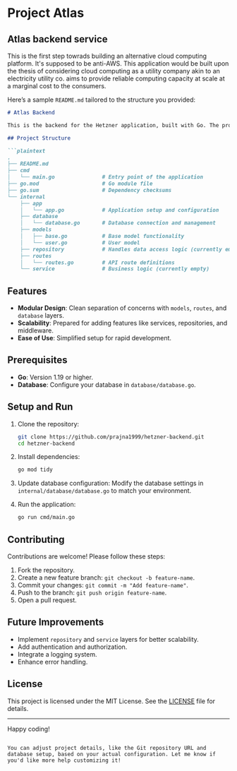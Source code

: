 # Project Atlas
## Atlas backend service

This is the first step towrads building an alternative cloud computing platform. It's supposed to be anti-AWS. This application would be built upon the thesis of considering cloud computing as a utility company akin to an electricity utility co. aims to provide reliable computing capacity at scale at a marginal cost to the consumers.


Here’s a sample `README.md` tailored to the structure you provided: 

```markdown
# Atlas Backend

This is the backend for the Hetzner application, built with Go. The project follows a modular structure and is designed to be scalable, maintainable, and easy to extend.

## Project Structure

```plaintext
.
├── README.md
├── cmd
│   └── main.go               # Entry point of the application
├── go.mod                    # Go module file
├── go.sum                    # Dependency checksums
└── internal
    ├── app
    │   └── app.go            # Application setup and configuration
    ├── database
    │   └── database.go       # Database connection and management
    ├── models
    │   ├── base.go           # Base model functionality
    │   └── user.go           # User model
    ├── repository            # Handles data access logic (currently empty)
    ├── routes
    │   └── routes.go         # API route definitions
    └── service               # Business logic (currently empty)
```

## Features

- **Modular Design**: Clean separation of concerns with `models`, `routes`, and `database` layers.
- **Scalability**: Prepared for adding features like services, repositories, and middleware.
- **Ease of Use**: Simplified setup for rapid development.

## Prerequisites

- **Go**: Version 1.19 or higher.
- **Database**: Configure your database in `database/database.go`.

## Setup and Run

1. Clone the repository:
   ```bash
   git clone https://github.com/prajna1999/hetzner-backend.git
   cd hetzner-backend
   ```

2. Install dependencies:
   ```bash
   go mod tidy
   ```

3. Update database configuration:
   Modify the database settings in `internal/database/database.go` to match your environment.

4. Run the application:
   ```bash
   go run cmd/main.go
   ```

## Contributing

Contributions are welcome! Please follow these steps:

1. Fork the repository.
2. Create a new feature branch: `git checkout -b feature-name`.
3. Commit your changes: `git commit -m "Add feature-name"`.
4. Push to the branch: `git push origin feature-name`.
5. Open a pull request.

## Future Improvements

- Implement `repository` and `service` layers for better scalability.
- Add authentication and authorization.
- Integrate a logging system.
- Enhance error handling.

## License

This project is licensed under the MIT License. See the [LICENSE](LICENSE) file for details.

---

Happy coding!
```

You can adjust project details, like the Git repository URL and database setup, based on your actual configuration. Let me know if you'd like more help customizing it!

